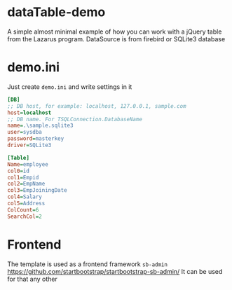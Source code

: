 # dataTable-demo
A simple almost minimal example of how you can work with a jQuery table from the Lazarus program. DataSource is from firebird or SQLite3 database

# demo.ini
Just create `demo.ini` and write settings in it
```ini
[DB]
;; DB host, for example: localhost, 127.0.0.1, sample.com
host=localhost
;; DB name. For TSQLConnection.DatabaseName
name=.\sample.sqlite3
user=sysdba
password=masterkey
driver=SQLite3

[Table]
Name=employee
col0=id
col1=Empid
col2=EmpName
col3=EmpJoiningDate
col4=Salary
col5=Address
ColCount=6
SearchCol=2
```

# Frontend
The template is used as a frontend framework `sb-admin` https://github.com/startbootstrap/startbootstrap-sb-admin/ 
 It can be used for that any other
